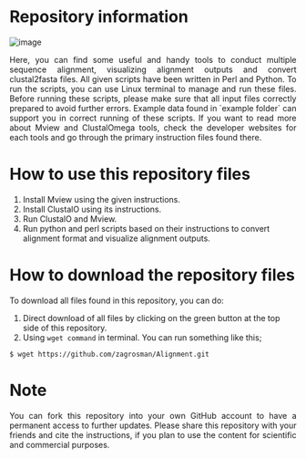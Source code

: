 # Repository information

![image](https://user-images.githubusercontent.com/17006122/222007777-1649e8d4-32f7-40c0-a1ca-e458d01feadd.png)

<p align="justify"> Here, you can find some useful and handy tools to conduct multiple sequence alignment, visualizing alignment outputs and convert clustal2fasta files. All given scripts have been written in Perl and Python. To run the scripts, you can use Linux terminal to manage and run these files. Before running these scripts, please make sure that all input files correctly prepared to avoid further errors. Example data found in `example folder` can support you in correct running of these scripts. If you want to read more about Mview and ClustalOmega tools, check the developer websites for each tools and go through the primary instruction files found there. </p>


# How to use this repository files
1. Install Mview using the given instructions. 
2. Install ClustalO using its instructions. 
3. Run ClustalO and Mview.
4. Run python and perl scripts based on their instructions to convert alignment format and visualize alignment outputs. 

# How to download the repository files
To download all files found in this repository, you can do:
1. Direct download of all files by clicking on the green button at the top side of this repository. 
2. Using `wget command` in terminal. You can run something like this;
```
$ wget https://github.com/zagrosman/Alignment.git
```
# Note

<p align="justify"> You can fork this repository into your own GitHub account to have a permanent access to further updates. Please share this repository with your friends and cite the instructions, if you plan to use the content for scientific and commercial purposes. </p>

